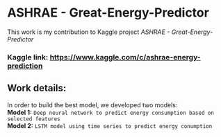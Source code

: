 # ASHRAE - Great-Energy-Predictor
This work is my contribution to Kaggle project *ASHRAE - Great-Energy-Predictor*
### Kaggle link: https://www.kaggle.com/c/ashrae-energy-prediction

## **Work details**:
In order to build the best model, we developed two models:    
**Model 1:** ``Deep neural network to predict energy consumption based on selected features  ``  
**Model 2:** ``LSTM model using time series to predict energy conumption``